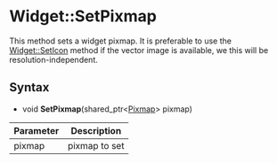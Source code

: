 # Widget::SetPixmap #

This method sets a widget pixmap. It is preferable to use the [Widget::SetIcon](Widget_SetIcon.md) method if the vector image is available, we this will be resolution-independent.

## Syntax ##
- void **SetPixmap**(shared_ptr<[Pixmap](Pixmap.md)\> pixmap)

| Parameter | Description |
|---|---|
| pixmap | pixmap to set |
